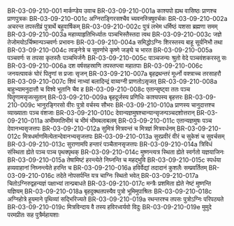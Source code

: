 BR-03-09-210-001	मार्कण्डेय उवाच
BR-03-09-210-001a	काश्यपो ह्यथ वासिष्ठः प्राणश्च प्राणपुत्रकः
BR-03-09-210-001c	अग्निराङ्गिरसश्चैव च्यवनस्त्रिषुवर्चकः
BR-03-09-210-002a	अचरन्त तपस्तीव्रं पुत्रार्थे बहुवार्षिकम्
BR-03-09-210-002c	पुत्रं लभेम धर्मिष्ठं यशसा ब्रह्मणा समम्
BR-03-09-210-003a	महाव्याहृतिभिर्ध्यातः पञ्चभिस्तैस्तदा त्वथ
BR-03-09-210-003c	जज्ञे तेजोमयोऽर्चिष्मान्पञ्चवर्णः प्रभावनः
BR-03-09-210-004a	समिद्धोऽग्निः शिरस्तस्य बाहू सूर्यनिभौ तथा
BR-03-09-210-004c	त्वङ्नेत्रे च सुवर्णाभे कृष्णे जङ्घे च भारत
BR-03-09-210-005a	पञ्चवर्णः स तपसा कृतस्तैः पञ्चभिर्जनैः
BR-03-09-210-005c	पाञ्चजन्यः श्रुतो वेदे पञ्चवंशकरस्तु सः
BR-03-09-210-006a	दश वर्षसहस्राणि तपस्तप्त्वा महातपाः
BR-03-09-210-006c	जनयत्पावकं घोरं पितॄणां स प्रजाः सृजन्
BR-03-09-210-007a	बृहद्रथन्तरं मूर्ध्नो वक्त्राच्च तरसाहरौ
BR-03-09-210-007c	शिवं नाभ्यां बलादिन्द्रं वाय्वग्नी प्राणतोऽसृजत्
BR-03-09-210-008a	बाहुभ्यामनुदात्तौ च विश्वे भूतानि चैव ह
BR-03-09-210-008c	एतान्सृष्ट्वा ततः पञ्च पितॄणामसृजत्सुतान्
BR-03-09-210-009a	बृहदूर्जस्य प्रणिधिः काश्यपस्य बृहत्तरः
BR-03-09-210-009c	भानुरङ्गिरसो वीरः पुत्रो वर्चस्य सौभरः
BR-03-09-210-010a	प्राणस्य चानुदात्तश्च व्याख्याताः पञ्च वंशजाः
BR-03-09-210-010c	देवान्यज्ञमुषश्चान्यान्सृजन्पञ्चदशोत्तरान्
BR-03-09-210-011a	अभीममतिभीमं च भीमं भीमबलाबलम्
BR-03-09-210-011c	एतान्यज्ञमुषः पञ्च देवानभ्यसृजत्तपः
BR-03-09-210-012a	सुमित्रं मित्रवन्तं च मित्रज्ञं मित्रवर्धनम्
BR-03-09-210-012c	मित्रधर्माणमित्येतान्देवानभ्यसृजत्तपः
BR-03-09-210-013a	सुरप्रवीरं वीरं च सुकेशं च सुवर्चसम्
BR-03-09-210-013c	सुराणामपि हन्तारं पञ्चैतानसृजत्तपः
BR-03-09-210-014a	त्रिविधं संस्थिता ह्येते पञ्च पञ्च पृथक्पृथक्
BR-03-09-210-014c	मुष्णन्त्यत्र स्थिता ह्येते स्वर्गतो यज्ञयाजिनः
BR-03-09-210-015a	तेषामिष्टं हरन्त्येते निघ्नन्ति च महद्भुवि
BR-03-09-210-015c	स्पर्धया हव्यवाहानां निघ्नन्त्येते हरन्ति च
BR-03-09-210-016a	हविर्वेद्यां तदादानं कुशलैः सम्प्रवर्तितम्
BR-03-09-210-016c	तदेते नोपसर्पन्ति यत्र चाग्निः स्थितो भवेत्
BR-03-09-210-017a	चितोऽग्निरुद्वहन्यज्ञं पक्षाभ्यां तान्प्रबाधते
BR-03-09-210-017c	मन्त्रैः प्रशमिता ह्येते नेष्टं मुष्णन्ति यज्ञियम्
BR-03-09-210-018a	बृहदुक्थतपस्यैव पुत्रो भूमिमुपाश्रितः
BR-03-09-210-018c	अग्निहोत्रे हूयमाने पृथिव्यां सद्भिरिज्यते
BR-03-09-210-019a	रथन्तरश्च तपसः पुत्रोऽग्निः परिपठ्यते
BR-03-09-210-019c	मित्रविन्दाय वै तस्य हविरध्वर्यवो विदुः
BR-03-09-210-019e	मुमुदे परमप्रीतः सह पुत्रैर्महायशाः
